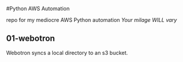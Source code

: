 #Python AWS Automation 

repo for my mediocre AWS Python automation 
*Your milage WILL vary*

## 01-webotron

Webotron syncs a local directory to an s3 bucket. 
